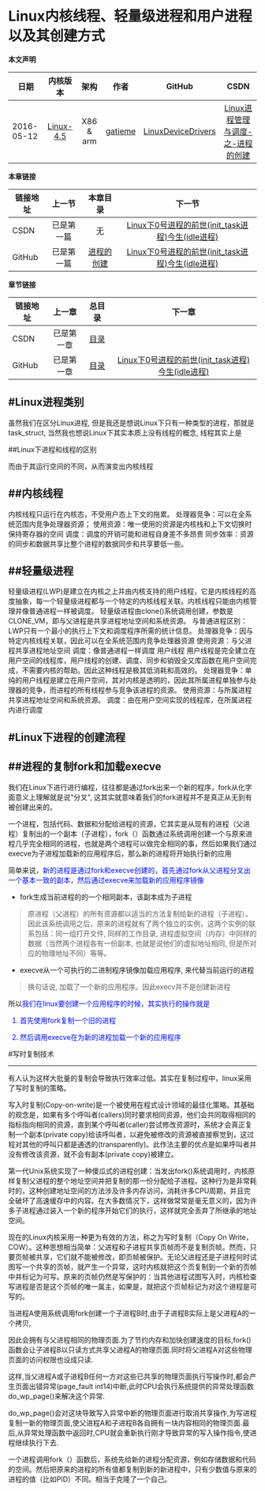 Linux内核线程、轻量级进程和用户进程以及其创建方式
=======

**本文声明**

| 日期 | 内核版本 | 架构| 作者 | GitHub| CSDN |
| ------------- |:-------------:|:-------------:|:-------------:|:-------------:|:-------------:|
| 2016-05-12 | [Linux-4.5](http://lxr.free-electrons.com/source/?v=4.5) | X86 & arm | [gatieme](http://blog.csdn.net/gatieme) | [LinuxDeviceDrivers](https://github.com/gatieme/LDD-LinuxDeviceDrivers) | [Linux进程管理与调度-之-进程的创建](http://blog.csdn.net/gatieme/article/category/6225543) |


**本章链接**

|链接地址 | 上一节 | 本章目录 | 下一节 |
| ------------- |:-------------:|:-------------:|:-------------:|
| CSDN   | 已是第一篇  | 无 | [Linux下0号进程的前世(init_task进程)今生(idle进程)]()|
| GitHub | 已是第一篇  | [进程的创建](https://github.com/gatieme/LDD-LinuxDeviceDrivers/tree/master/study/kernel/process/create) | [Linux下0号进程的前世(init_task进程)今生(idle进程)](https://github.com/gatieme/LDD-LinuxDeviceDrivers/tree/master/study/kernel/process/create/02-idel)|

**章节链接**

|链接地址 | 上一章 | 总目录 | 下一章 |
| ------------- |:-------------:|:-------------:|:-------------:|
| CSDN   | 已是第一章  | [目录]() | []()|
| GitHub | 已是第一章  | [目录](https://github.com/gatieme/LDD-LinuxDeviceDrivers/tree/master/study/kernel/process) | [Linux下0号进程的前世(init_task进程)今生(idle进程)](https://github.com/gatieme/LDD-LinuxDeviceDrivers/tree/master/study/kernel/process/create/02-idel)|


#Linux进程类别
-------
虽然我们在区分Linux进程, 但是我还是想说Linux下只有一种类型的进程，那就是task_struct, 当然我也想说Linux下其实本质上没有线程的概念, 线程其实上是

##Linux下进程和线程的区别

而由于其运行空间的不同，从而演变出内核线程

##内核线程
-------

内核线程只运行在内核态，不受用户态上下文的拖累。
处理器竞争：可以在全系统范围内竞争处理器资源；
使用资源：唯一使用的资源是内核栈和上下文切换时保持寄存器的空间
调度：调度的开销可能和进程自身差不多昂贵
同步效率：资源的同步和数据共享比整个进程的数据同步和共享要低一些。


##轻量级进程
-------

轻量级进程(LWP)是建立在内核之上并由内核支持的用户线程，它是内核线程的高度抽象，每一个轻量级进程都与一个特定的内核线程关联。内核线程只能由内核管理并像普通进程一样被调度。
轻量级进程由clone()系统调用创建，参数是CLONE_VM，即与父进程是共享进程地址空间和系统资源。
与普通进程区别：LWP只有一个最小的执行上下文和调度程序所需的统计信息。
处理器竞争：因与特定内核线程关联，因此可以在全系统范围内竞争处理器资源
使用资源：与父进程共享进程地址空间
调度：像普通进程一样调度
用户线程
用户线程是完全建立在用户空间的线程库，用户线程的创建、调度、同步和销毁全又库函数在用户空间完成，不需要内核的帮助。因此这种线程是极其低消耗和高效的。
处理器竞争：单纯的用户线程是建立在用户空间，其对内核是透明的，因此其所属进程单独参与处理器的竞争，而进程的所有线程参与竞争该进程的资源。
使用资源：与所属进程共享进程地址空间和系统资源。
调度：由在用户空间实现的线程库，在所属进程内进行调度

#Linux下进程的创建流程
-------



##进程的复制fork和加载execve
-------

我们在Linux下进行进行编程，往往都是通过fork出来一个新的程序，fork从化字面意义上理解就是说"分叉", 这其实就意味着我们的fork进程并不是真正从无到有被创建出来的。


一个进程，包括代码、数据和分配给进程的资源，它其实是从现有的进程（父进程）复制出的一个副本（子进程），fork（）函数通过系统调用创建一个与原来进程几乎完全相同的进程，也就是两个进程可以做完全相同的事，然后如果我们通过execve为子进程加载新的应用程序后，那么新的进程将开始执行新的应用


简单来说，<font color = 0x00ffff>新的进程是通过fork和execve创建的，首先通过fork从父进程分叉出一个基本一致的副本，然后通过execve来加载新的应用程序镜像</font>



*	fork生成当前进程的的一个相同副本，该副本成为子进程

>    原进程（父进程）的所有资源都以适当的方法复制给新的进程（子进程）。因此该系统调用之后，原来的进程就有了两个独立的实例，这两个实例的联系包括：同一组打开文件, 同样的工作目录, 进程虚拟空间（内存）中同样的数据（当然两个进程各有一份副本, 也就是说他们的虚拟地址相同, 但是所对应的物理地址不同）等等。

*	execve从一个可执行的二进制程序镜像加载应用程序, 来代替当前运行的进程

>	换句话说, 加载了一个新的应用程序。因此execv并不是创建新进程

所以<font color = 0x00ffff>我们在linux要创建一个应用程序的时候，其实执行的操作就是



1.	首先使用fork复制一个旧的进程



2.	然后调用execve在为新的进程加载一个新的应用程序

</font>





#写时复制技术

-------



有人认为这样大批量的复制会导致执行效率过低。其实在复制过程中，linux采用了写时复制的策略。





写入时复制(Copy-on-write)是一个被使用在程式设计领域的最佳化策略。其基础的观念是，如果有多个呼叫者(callers)同时要求相同资源，他们会共同取得相同的指标指向相同的资源，直到某个呼叫者(caller)尝试修改资源时，系统才会真正复制一个副本(private copy)给该呼叫者，以避免被修改的资源被直接察觉到，这过程对其他的呼叫只都是通透的(transparently)。此作法主要的优点是如果呼叫者并没有修改该资源，就不会有副本(private copy)被建立。



第一代Unix系统实现了一种傻瓜式的进程创建：当发出fork()系统调用时，内核原样复制父进程的整个地址空间并把复制的那一份分配给子进程。这种行为是非常耗时的，这种创建地址空间的方法涉及许多内存访问，消耗许多CPU周期，并且完全破坏了高速缓存中的内容。在大多数情况下，这样做常常是毫无意义的，因为许多子进程通过装入一个新的程序开始它们的执行，这样就完全丢弃了所继承的地址空间。



现在的Linux内核采用一种更为有效的方法，称之为写时复制（Copy On Write，COW）。这种思想相当简单：父进程和子进程共享页帧而不是复制页帧。然而，只要页帧被共享，它们就不能被修改，即页帧被保护。无论父进程还是子进程何时试图写一个共享的页帧，就产生一个异常，这时内核就把这个页复制到一个新的页帧中并标记为可写。原来的页帧仍然是写保护的：当其他进程试图写入时，内核检查写进程是否是这个页帧的唯一属主，如果是，就把这个页帧标记为对这个进程是可写的。



当进程A使用系统调用fork创建一个子进程B时,由于子进程B实际上是父进程A的一个拷贝,



因此会拥有与父进程相同的物理页面.为了节约内存和加快创建速度的目标,fork()函数会让子进程B以只读方式共享父进程A的物理页面.同时将父进程A对这些物理页面的访问权限也设成只读.



这样,当父进程A或子进程B任何一方对这些已共享的物理页面执行写操作时,都会产生页面出错异常(page_fault int14)中断,此时CPU会执行系统提供的异常处理函数do_wp_page()来解决这个异常.



do_wp_page()会对这块导致写入异常中断的物理页面进行取消共享操作,为写进程复制一新的物理页面,使父进程A和子进程B各自拥有一块内容相同的物理页面.最后,从异常处理函数中返回时,CPU就会重新执行刚才导致异常的写入操作指令,使进程继续执行下去.



一个进程调用fork（）函数后，系统先给新的进程分配资源，例如存储数据和代码的空间。然后把原来的进程的所有值都复制到新的新进程中，只有少数值与原来的进程的值（比如PID）不同。相当于克隆了一个自己。


